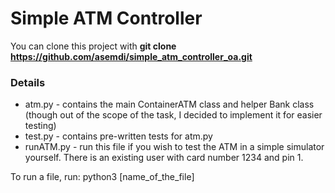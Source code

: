 # Simple ATM Controller

You can clone this project with **git clone https://github.com/asemdi/simple_atm_controller_oa.git**

### Details
* atm.py - contains the main ContainerATM class and helper Bank class (though out of the scope of the task, I decided to implement it for easier testing)
* test.py - contains pre-written tests for atm.py
* runATM.py - run this file if you wish to test the ATM in a simple simulator yourself. There is an existing user with card number 1234 and pin 1.

To run a file, run:
python3 [name_of_the_file]
